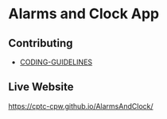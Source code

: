 # Alarms and Clock App

## Contributing
- [CODING-GUIDELINES](CODING-GUIDELINES.md)

## Live Website
https://cptc-cpw.github.io/AlarmsAndClock/